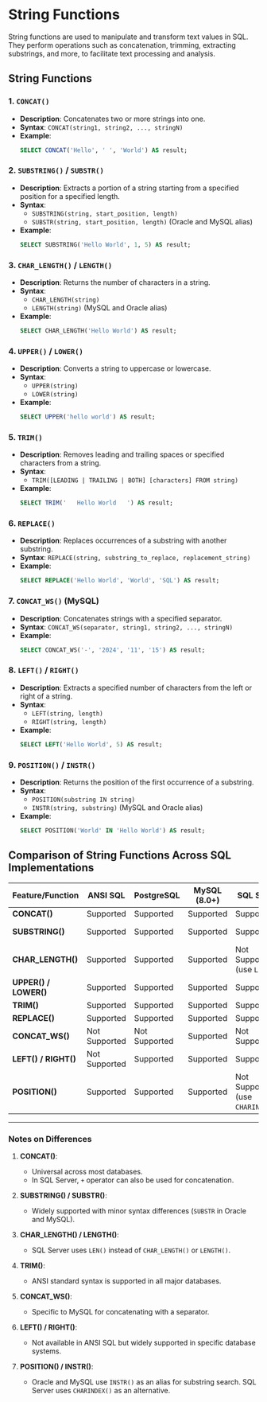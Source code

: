# String Functions

String functions are used to manipulate and transform text values in SQL. They perform operations such as concatenation, trimming, extracting substrings, and more, to facilitate text processing and analysis.


## String Functions

### 1. `CONCAT()`
- **Description**: Concatenates two or more strings into one.
- **Syntax**: `CONCAT(string1, string2, ..., stringN)`
- **Example**:
  ```sql
  SELECT CONCAT('Hello', ' ', 'World') AS result;
  ```

### 2. `SUBSTRING()` / `SUBSTR()`
- **Description**: Extracts a portion of a string starting from a specified position for a specified length.
- **Syntax**: 
  - `SUBSTRING(string, start_position, length)`
  - `SUBSTR(string, start_position, length)` (Oracle and MySQL alias)
- **Example**:
  ```sql
  SELECT SUBSTRING('Hello World', 1, 5) AS result;
  ```

### 3. `CHAR_LENGTH()` / `LENGTH()`
- **Description**: Returns the number of characters in a string.
- **Syntax**:
  - `CHAR_LENGTH(string)`
  - `LENGTH(string)` (MySQL and Oracle alias)
- **Example**:
  ```sql
  SELECT CHAR_LENGTH('Hello World') AS result;
  ```

### 4. `UPPER()` / `LOWER()`
- **Description**: Converts a string to uppercase or lowercase.
- **Syntax**:
  - `UPPER(string)`
  - `LOWER(string)`
- **Example**:
  ```sql
  SELECT UPPER('hello world') AS result;
  ```

### 5. `TRIM()`
- **Description**: Removes leading and trailing spaces or specified characters from a string.
- **Syntax**: 
  - `TRIM([LEADING | TRAILING | BOTH] [characters] FROM string)`
- **Example**:
  ```sql
  SELECT TRIM('   Hello World   ') AS result;
  ```

### 6. `REPLACE()`
- **Description**: Replaces occurrences of a substring with another substring.
- **Syntax**: `REPLACE(string, substring_to_replace, replacement_string)`
- **Example**:
  ```sql
  SELECT REPLACE('Hello World', 'World', 'SQL') AS result;
  ```

### 7. `CONCAT_WS()` (MySQL)
- **Description**: Concatenates strings with a specified separator.
- **Syntax**: `CONCAT_WS(separator, string1, string2, ..., stringN)`
- **Example**:
  ```sql
  SELECT CONCAT_WS('-', '2024', '11', '15') AS result;
  ```

### 8. `LEFT()` / `RIGHT()`
- **Description**: Extracts a specified number of characters from the left or right of a string.
- **Syntax**:
  - `LEFT(string, length)`
  - `RIGHT(string, length)`
- **Example**:
  ```sql
  SELECT LEFT('Hello World', 5) AS result;
  ```

### 9. `POSITION()` / `INSTR()`
- **Description**: Returns the position of the first occurrence of a substring.
- **Syntax**:
  - `POSITION(substring IN string)`
  - `INSTR(string, substring)` (MySQL and Oracle alias)
- **Example**:
  ```sql
  SELECT POSITION('World' IN 'Hello World') AS result;
  ```



## Comparison of String Functions Across SQL Implementations

| Feature/Function       | ANSI SQL   | PostgreSQL | MySQL (8.0+) | SQL Server | Oracle       |
|------------------------|------------|------------|--------------|------------|--------------|
| **CONCAT()**           | Supported  | Supported  | Supported    | Supported  | Supported    |
| **SUBSTRING()**        | Supported  | Supported  | Supported    | Supported  | Supported (`SUBSTR`) |
| **CHAR_LENGTH()**      | Supported  | Supported  | Supported    | Not Supported (use `LEN()`) | Supported    |
| **UPPER() / LOWER()**  | Supported  | Supported  | Supported    | Supported  | Supported    |
| **TRIM()**             | Supported  | Supported  | Supported    | Supported  | Supported    |
| **REPLACE()**          | Supported  | Supported  | Supported    | Supported  | Supported    |
| **CONCAT_WS()**        | Not Supported | Not Supported | Supported | Not Supported | Not Supported |
| **LEFT() / RIGHT()**   | Not Supported | Supported  | Supported    | Supported  | Supported    |
| **POSITION()**         | Supported  | Supported  | Supported    | Not Supported (use `CHARINDEX()`) | Supported (`INSTR`) |

---

### Notes on Differences

1. **CONCAT()**:
   - Universal across most databases.
   - In SQL Server, `+` operator can also be used for concatenation.

2. **SUBSTRING() / SUBSTR()**:
   - Widely supported with minor syntax differences (`SUBSTR` in Oracle and MySQL).

3. **CHAR_LENGTH() / LENGTH()**:
   - SQL Server uses `LEN()` instead of `CHAR_LENGTH()` or `LENGTH()`.

4. **TRIM()**:
   - ANSI standard syntax is supported in all major databases.

5. **CONCAT_WS()**:
   - Specific to MySQL for concatenating with a separator.

6. **LEFT() / RIGHT()**:
   - Not available in ANSI SQL but widely supported in specific database systems.

7. **POSITION() / INSTR()**:
   - Oracle and MySQL use `INSTR()` as an alias for substring search. SQL Server uses `CHARINDEX()` as an alternative.